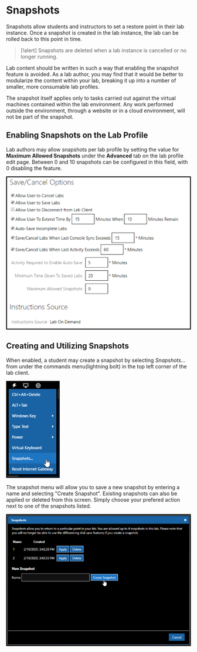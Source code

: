# Snapshots

Snapshots allow students and instructors to set a restore point in their lab instance. Once a snapshot is created in the lab instance, the lab can be rolled back to this point in time. 

>[!alert] Snapshots are deleted when a lab instance is cancelled or no longer running.

 Lab content should be written in such a way that enabling the snapshot feature is avoided. As a lab author, you may find that it would be better to modularize the content within your lab, breaking it up into a number of smaller, more consumable lab profiles.

The snapshot itself applies only to tasks carried out against the virtual machines contained within the lab environment. Any work performed outside the environment, through a website or in a cloud environment, will not be part of the snapshot.

## Enabling Snapshots on the Lab Profile

Lab authors may allow snapshots per lab profile by setting the value for **Maximum Allowed Snapshots** under the **Advanced** tab on the lab profile edit page. Between 0 and 10 snapshots can be configured in this field, with 0 disabling the feature. 

![Enable Snapshots on Lab Profile](images/enable-snapshots.png)

## Creating and Utilizing Snapshots

When enabled, a student may create a snapshot by selecting *Snapshots...* from under the commands menu(lightning bolt) in the top left corner of the lab client. 

![Snapshot Menu Item](images/snapshot-menu-item.png)

The snapshot menu will allow you to save a new snapshot by entering a name and selecting "Create Snapshot". Existing snapshots can also be applied or deleted from this screen. Simply choose your prefered action next to one of the snapshots listed.

![Snapshot Menu ](images/snapshot-menu.png)

